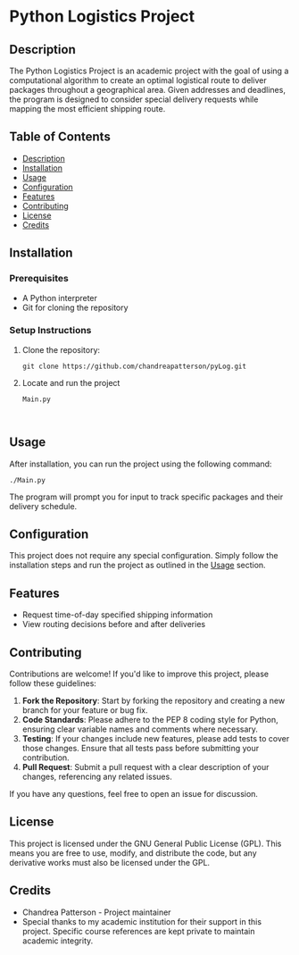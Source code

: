 # Python Logistics Project




## Description

The Python Logistics Project is an academic project with the goal of using a computational algorithm to create an optimal logistical route to deliver packages throughout a geographical area. Given addresses and deadlines, the program is designed to consider special delivery requests while mapping the most efficient shipping route.




## Table of Contents

- [Description](#description)
- [Installation](#installation)
- [Usage](#usage)
- [Configuration](#configuration)
- [Features](#features)
- [Contributing](#contributing)
- [License](#license)
- [Credits](#credits)




## Installation

### Prerequisites
- A Python interpreter
- Git for cloning the repository

### Setup Instructions
1. Clone the repository:

	```
	git clone https://github.com/chandreapatterson/pyLog.git

2. Locate and run the project

	```
	Main.py



## Usage

After installation, you can run the project using the following command:

	
	./Main.py
	

The program will prompt you for input to track specific packages and their delivery schedule.




## Configuration

This project does not require any special configuration. Simply follow the installation steps and run the project as outlined in the [Usage](#usage) section.




## Features

- Request time-of-day specified shipping information
- View routing decisions before and after deliveries




## Contributing

Contributions are welcome! If you'd like to improve this project, please follow these guidelines:

1. **Fork the Repository**: Start by forking the repository and creating a new branch for your feature or bug fix.
2. **Code Standards**: Please adhere to the PEP 8 coding style for Python, ensuring clear variable names and comments where necessary.
3. **Testing**: If your changes include new features, please add tests to cover those changes. Ensure that all tests pass before submitting your contribution.
4. **Pull Request**: Submit a pull request with a clear description of your changes, referencing any related issues.

If you have any questions, feel free to open an issue for discussion.




## License

This project is licensed under the GNU General Public License (GPL). This means you are free to use, modify, and distribute the code, but any derivative works must also be licensed under the GPL.




## Credits

- Chandrea Patterson - Project maintainer
- Special thanks to my academic institution for their support in this project. Specific course references are kept private to maintain academic integrity.
